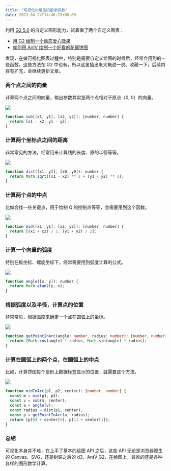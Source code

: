 ```yaml
---
title: "可视化中常见的数学函数"
date: 2023-04-24T14:46:25+08:00
---
```


利用 [G2 5.0](https://github.com/antvis/g2) 的自定义图形能力，试着做了两个自定义图表：

- [用 G2 绘制一个动态爱心效果](https://www.yuque.com/antv/g2-docs/llb1i94nc2tvgrko)
- [如何用 AntV 绘制一个好看的花瓣饼图](https://www.yuque.com/antv/g2-docs/eqinsxcn4hu1fp1b)

发现，在做可视化图表过程中，特别是需要自定义绘图的时候后，经常会用到的一些函数，这些方法在 G2 中也有，所以这里抽出来大概说一说。收藏一下，后续内容有扩充，会继续更新文章。

### 两个点之间的向量

计算两个点之间的向量，输出参数其实是两个点相对于原点（0, 0）的向量。

![](https://p3-juejin.byteimg.com/tos-cn-i-k3u1fbpfcp/9f627a8ec19f4b37bf90bdb7a0b35966~tplv-k3u1fbpfcp-zoom-in-crop-mark:1512:0:0:0.awebp)

```js
function sub([x1, y1], [x2, y2]): [number, number] {
  return [x1 - x2, y1 - y2];
}
```

### 计算两个坐标点之间的距离

非常常见的方法，经常用来计算线的长度、原的半径等等。

![](https://p3-juejin.byteimg.com/tos-cn-i-k3u1fbpfcp/a5e9a5d588534229ab2f3bceda1fa501~tplv-k3u1fbpfcp-zoom-in-crop-mark:1512:0:0:0.awebp)

```js
function dist([x1, y1], [x0, y0]): number {
  return Math.sqrt((x1 - x2) ** 2 + (y1 - y2) ** 2);
}
```

### 计算两个点的中点

比如会找一些关键点，用于绘制 Q 的控制点等等，会需要用到这个函数。

![](https://p3-juejin.byteimg.com/tos-cn-i-k3u1fbpfcp/2326b360ec4d4e10a36742ff073e476d~tplv-k3u1fbpfcp-zoom-in-crop-mark:1512:0:0:0.awebp)

```js
function mid([x1, y1], [x2, y2]): [number, number] {
  return [(x1 + x2) / 2, (y1 + y2) / 2];
}
```

### 计算一个向量的弧度

特别在极坐标、螺旋坐标下，经常需要用到弧度计算的公式。

![](https://p3-juejin.byteimg.com/tos-cn-i-k3u1fbpfcp/c18deb748d4b4c6a89511ccd179ee4e0~tplv-k3u1fbpfcp-zoom-in-crop-mark:1512:0:0:0.awebp)

```js
function angle([x, y]): number {
  return Math.atan2(y, x);
}
```

### 根据弧度以及半径，计算点的位置

非常常见，根据弧度来确定一个点在圆弧上的坐标。

![](https://p3-juejin.byteimg.com/tos-cn-i-k3u1fbpfcp/90f72e00a0a44062baf6914279d5fe89~tplv-k3u1fbpfcp-zoom-in-crop-mark:1512:0:0:0.awebp)

```ts
function getPointInArc(angle: number, radius: number): [number, number] {
  return [Math.cos(angle) * radius, Math.sin(angle) * radius];
}
```

### 计算在圆弧上的两个点，在圆弧上的中点

比如，计算饼图每个扇形上数据标签显示的位置，就需要这个方法。

![](https://p3-juejin.byteimg.com/tos-cn-i-k3u1fbpfcp/2fba6acb6d2b4bf6a29b8eb0ad801b62~tplv-k3u1fbpfcp-zoom-in-crop-mark:1512:0:0:0.awebp)

```ts
function midInArc(p1, p2, center): [number, number] {
  const m = mid(p1, p2);
  const v = sub(m, center);
  const a = angle(v);
  const radius = dist(p1, center);
  const p = getPointInArc(a, radius);
  return [p[0] + center[0], p[1] + center[1]];
}
```

### 总结

可视化本身并不难，在上手了基本的绘图 API 之后，这些 API 无论是浏览器原生的 Canvas、SVG，还是封装之后的 d3，AntV G2，在绘图上，最难的还是各种各样的图形数学计算。
